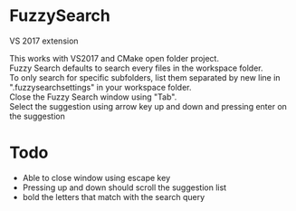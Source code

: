 # FuzzySearch
VS 2017 extension

This works with VS2017 and CMake open folder project.  
Fuzzy Search defaults to search every files in the workspace folder.  
To only search for specific subfolders, list them separated by new line in ".fuzzysearchsettings" in your workspace folder.  
Close the Fuzzy Search window using "Tab".  
Select the suggestion using arrow key up and down and pressing enter on the suggestion

# Todo
- Able to close window using escape key
- Pressing up and down should scroll the suggestion list
- bold the letters that match with the search query